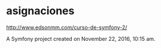 asignaciones
============
http://www.edsonmm.com/curso-de-symfony-2/

A Symfony project created on November 22, 2016, 10:15 am.
